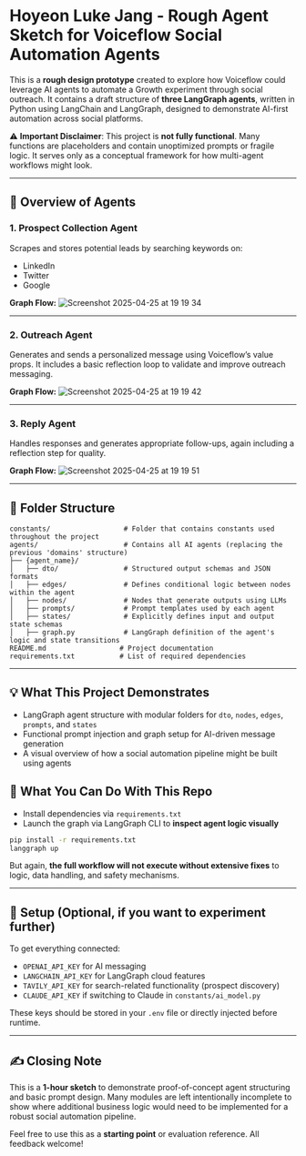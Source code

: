 # Hoyeon Luke Jang - Rough Agent Sketch for Voiceflow Social Automation Agents

This is a **rough design prototype** created to explore how Voiceflow could leverage AI agents to automate a Growth experiment through social outreach. It contains a draft structure of **three LangGraph agents**, written in Python using LangChain and LangGraph, designed to demonstrate AI-first automation across social platforms.

⚠️ **Important Disclaimer**: This project is **not fully functional**. Many functions are placeholders and contain unoptimized prompts or fragile logic. It serves only as a conceptual framework for how multi-agent workflows might look.

---

## 🔧 Overview of Agents

### 1. **Prospect Collection Agent**

Scrapes and stores potential leads by searching keywords on:

- LinkedIn
- Twitter
- Google

**Graph Flow:**
![Screenshot 2025-04-25 at 19 19 34](https://github.com/user-attachments/assets/626bcd57-370d-4dcb-a204-4af08e1b6314)






---

### 2. **Outreach Agent**

Generates and sends a personalized message using Voiceflow’s value props. It includes a basic reflection loop to validate and improve outreach messaging.

**Graph Flow:**
![Screenshot 2025-04-25 at 19 19 42](https://github.com/user-attachments/assets/47987043-d5fe-4520-b49c-79050fc0efb9)



---

### 3. **Reply Agent**

Handles responses and generates appropriate follow-ups, again including a reflection step for quality.

**Graph Flow:**
![Screenshot 2025-04-25 at 19 19 51](https://github.com/user-attachments/assets/4ec7a93d-fb17-416b-a2c6-df53494d57d0)





---

## 📁 Folder Structure

```
constants/                  # Folder that contains constants used throughout the project
agents/                     # Contains all AI agents (replacing the previous 'domains' structure)
├── {agent_name}/
│   ├── dto/                # Structured output schemas and JSON formats
│   ├── edges/              # Defines conditional logic between nodes within the agent
│   ├── nodes/              # Nodes that generate outputs using LLMs
│   ├── prompts/            # Prompt templates used by each agent
│   ├── states/             # Explicitly defines input and output state schemas
│   ├── graph.py            # LangGraph definition of the agent's logic and state transitions
README.md                  # Project documentation
requirements.txt           # List of required dependencies
```

---

## 💡 What This Project Demonstrates

- LangGraph agent structure with modular folders for `dto`, `nodes`, `edges`, `prompts`, and `states`
- Functional prompt injection and graph setup for AI-driven message generation
- A visual overview of how a social automation pipeline might be built using agents

## 🧪 What You Can Do With This Repo

- Install dependencies via `requirements.txt`
- Launch the graph via LangGraph CLI to **inspect agent logic visually**

```bash
pip install -r requirements.txt
langgraph up
```

But again, **the full workflow will not execute without extensive fixes** to logic, data handling, and safety mechanisms.

---

## 🔐 Setup (Optional, if you want to experiment further)

To get everything connected:

- `OPENAI_API_KEY` for AI messaging
- `LANGCHAIN_API_KEY` for LangGraph cloud features
- `TAVILY_API_KEY` for search-related functionality (prospect discovery)
- `CLAUDE_API_KEY` if switching to Claude in `constants/ai_model.py`

These keys should be stored in your `.env` file or directly injected before runtime.

---

## ✍️ Closing Note

This is a **1-hour sketch** to demonstrate proof-of-concept agent structuring and basic prompt design. Many modules are left intentionally incomplete to show where additional business logic would need to be implemented for a robust social automation pipeline.

Feel free to use this as a **starting point** or evaluation reference. All feedback welcome!

